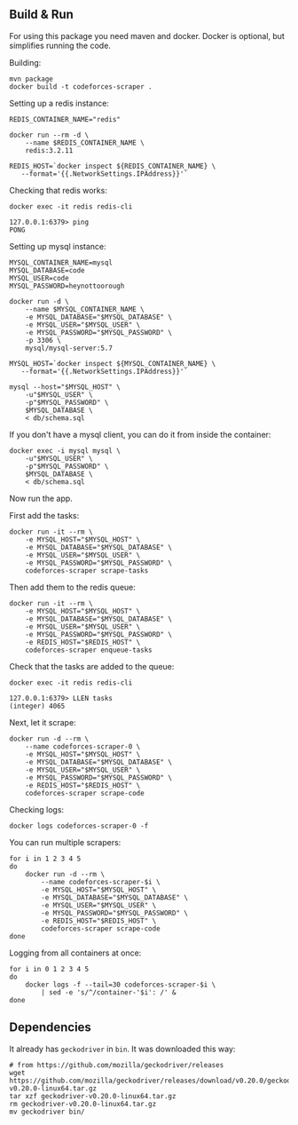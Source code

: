 ## Build & Run

For using this package you need maven and docker.
Docker is optional, but simplifies running the code.

Building:

    mvn package
    docker build -t codeforces-scraper .

Setting up a redis instance:

    REDIS_CONTAINER_NAME="redis"

    docker run --rm -d \
        --name $REDIS_CONTAINER_NAME \
        redis:3.2.11

    REDIS_HOST=`docker inspect ${REDIS_CONTAINER_NAME} \
       --format='{{.NetworkSettings.IPAddress}}'`

Checking that redis works:

    docker exec -it redis redis-cli

    127.0.0.1:6379> ping
    PONG

Setting up mysql instance:

    MYSQL_CONTAINER_NAME=mysql
    MYSQL_DATABASE=code
    MYSQL_USER=code
    MYSQL_PASSWORD=heynottoorough

    docker run -d \
        --name $MYSQL_CONTAINER_NAME \
        -e MYSQL_DATABASE="$MYSQL_DATABASE" \
        -e MYSQL_USER="$MYSQL_USER" \
        -e MYSQL_PASSWORD="$MYSQL_PASSWORD" \
        -p 3306 \
        mysql/mysql-server:5.7

    MYSQL_HOST=`docker inspect ${MYSQL_CONTAINER_NAME} \
       --format='{{.NetworkSettings.IPAddress}}'`

    mysql --host="$MYSQL_HOST" \
        -u"$MYSQL_USER" \
        -p"$MYSQL_PASSWORD" \
        $MYSQL_DATABASE \
        < db/schema.sql

If you don't have a mysql client, you can do it from inside the container:

    docker exec -i mysql mysql \
        -u"$MYSQL_USER" \
        -p"$MYSQL_PASSWORD" \
        $MYSQL_DATABASE \
        < db/schema.sql

Now run the app.

First add the tasks:

    docker run -it --rm \
        -e MYSQL_HOST="$MYSQL_HOST" \
        -e MYSQL_DATABASE="$MYSQL_DATABASE" \
        -e MYSQL_USER="$MYSQL_USER" \
        -e MYSQL_PASSWORD="$MYSQL_PASSWORD" \
        codeforces-scraper scrape-tasks


Then add them to the redis queue:

    docker run -it --rm \
        -e MYSQL_HOST="$MYSQL_HOST" \
        -e MYSQL_DATABASE="$MYSQL_DATABASE" \
        -e MYSQL_USER="$MYSQL_USER" \
        -e MYSQL_PASSWORD="$MYSQL_PASSWORD" \
        -e REDIS_HOST="$REDIS_HOST" \
        codeforces-scraper enqueue-tasks

Check that the tasks are added to the queue:

    docker exec -it redis redis-cli

    127.0.0.1:6379> LLEN tasks
    (integer) 4065

Next, let it scrape:

    docker run -d --rm \
        --name codeforces-scraper-0 \
        -e MYSQL_HOST="$MYSQL_HOST" \
        -e MYSQL_DATABASE="$MYSQL_DATABASE" \
        -e MYSQL_USER="$MYSQL_USER" \
        -e MYSQL_PASSWORD="$MYSQL_PASSWORD" \
        -e REDIS_HOST="$REDIS_HOST" \
        codeforces-scraper scrape-code


Checking logs:

    docker logs codeforces-scraper-0 -f


You can run multiple scrapers:

    for i in 1 2 3 4 5
    do
        docker run -d --rm \
            --name codeforces-scraper-$i \
            -e MYSQL_HOST="$MYSQL_HOST" \
            -e MYSQL_DATABASE="$MYSQL_DATABASE" \
            -e MYSQL_USER="$MYSQL_USER" \
            -e MYSQL_PASSWORD="$MYSQL_PASSWORD" \
            -e REDIS_HOST="$REDIS_HOST" \
            codeforces-scraper scrape-code
    done

Logging from all containers at once:

    for i in 0 1 2 3 4 5
    do
        docker logs -f --tail=30 codeforces-scraper-$i \
            | sed -e 's/^/container-'$i': /' &
    done


## Dependencies

It already has `geckodriver` in `bin`. It was downloaded this way:

    # from https://github.com/mozilla/geckodriver/releases
    wget https://github.com/mozilla/geckodriver/releases/download/v0.20.0/geckodriver-v0.20.0-linux64.tar.gz
    tar xzf geckodriver-v0.20.0-linux64.tar.gz
    rm geckodriver-v0.20.0-linux64.tar.gz
    mv geckodriver bin/
